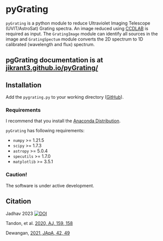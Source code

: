# pyGrating
``pyGrating`` is a python module to reduce Ultraviolet Imaging Telescope (UVIT/AstroSat) Grating spectra. An image reduced using [CCDLAB](https://github.com/user29A/CCDLAB) is required as input. The ``GratingImage`` module can identify all sources in the image and ``GratingSpectum`` module converts the 2D spectrum to 1D calibrated (wavelength and flux) spectrum.

## pgGrating documentation is at [jikrant3.github.io/pyGrating/](https://jikrant3.github.io/pyGrating)

## Installation
Add the ``pygrating.py`` to your working directory ([GitHub](https://github.com/jikrant3/pyGrating/blob/main/pygrating/pygrating.py)).


### Requirements
I recommend that you install the [Anaconda Distribution](https://www.anaconda.com/products/individual).

``pyGrating`` has following requirements:

* ``numpy`` >= 1.21.5
* ``scipy`` >= 1.7.3
* ``astropy`` >= 5.0.4
* ``specutils`` >= 1.7.0
* ``matplotlib`` >= 3.5.1

### Caution!
The software is under active development.

## Citation
Jadhav 2023 [![DOI](https://zenodo.org/badge/594533919.svg)](https://zenodo.org/badge/latestdoi/594533919)

Tandon, et al. [2020, AJ, 159, 158](https://ui.adsabs.harvard.edu/abs/2020AJ....159..158T/abstract)

Dewangan, [2021, JApA, 42, 49](https://ui.adsabs.harvard.edu/abs/2021JApA...42...49D/abstract)

